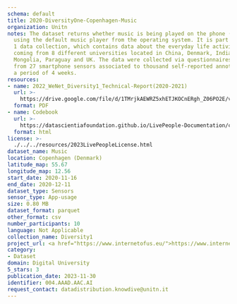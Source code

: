 ```yaml
---
schema: default
title: 2020-DiversityOne-Copenhagen-Music
organization: Unitn
notes: The dataset returns whether music is being played on the phone (yes or no)
  using the default music player from the operating system. It is part of Wenet Diversity
  1 data collection, which contains data about the everyday life activities of students
  coming from 8 different universities located in China, Denmark, India, Italy, Mexico,
  Mongolia, Paraguay and UK. The data were collected via questionnaires, data coming
  from 27 smartphone sensors associated to thousand self-reported annotations over
  a period of 4 weeks.
resources:
- name: 2022_WeNet_Diversity1_Technical-Report(2020-2021)
  url: >-
    https://drive.google.com/file/d/1TMrjkAEWRZ5xhETJKOCnERgh_Z06PO2E/view?usp=drive_link
  format: PDF
- name: Codebook
  url: >-
    https://datascientiafoundation.github.io/LivePeople-Documentation/codebooks/2020_DV1_Copenhagen_music.html
  format: html
license: >-
  ./../../resources/2023LivePeopleLicense.html
dataset_name: Music
location: Copenhagen (Denmark)
latitude_map: 55.67
longitude_map: 12.56
start_date: 2020-11-16
end_date: 2020-12-11
dataset_type: Sensors
sensor_type: App-usage
size: 0.80 MB
dataset_format: parquet
other_format: csv
number_participants: 10
language: Not Applicable
collection_name: Diversity1
project_url: <a href="https://www.internetofus.eu/">https://www.internetofus.eu/</a>
category:
- Dataset
domain: Digital University
5_stars: 3
publication_date: 2023-11-30
identifier: 004.AAAD.AAC.AI
request_contact: datadistribution.knowdive@unitn.it
---
```

